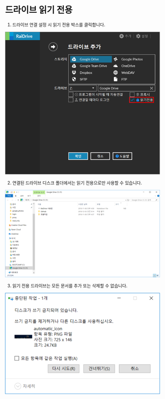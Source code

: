 # 드라이브 읽기 전용  

1. 드라이브 연결 설정 시 읽기 전용 박스를 클릭합니다.  

![read_only](/read_only.PNG?raw=true)   


2. 연결된 드라이브 디스크 폴더에서는 읽기 전용으로만 사용할 수 있습니다.  

![read_drive](/read_drive.PNG?raw=true)  


3. 읽기 전용 드라이브는 모든 문서를 추가 또는 삭제할 수 없습니다.  

![read](/read.PNG?raw=true)  




